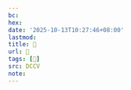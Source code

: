```yaml
---
bc:
hex:
date: '2025-10-13T10:27:46+08:00'
lastmod:
title: 􅗴
url: 􅗴
tags: [𩺸]
src: DCCV
note:
---
```

